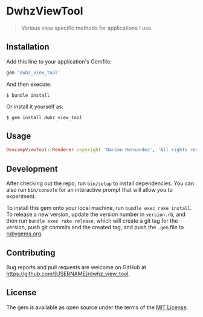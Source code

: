 # DwhzViewTool

> Various view specific methods for applications I use.

## Installation

Add this line to your application's Gemfile:

```ruby
gem 'dwhz_view_tool'
```

And then execute:

    $ bundle install

Or install it yourself as:

    $ gem install dwhz_view_tool

## Usage

```ruby
DevcampViewTool::Renderer.copyright 'Darien Hernandez', 'All rights reserved'
```

## Development

After checking out the repo, run `bin/setup` to install dependencies. You can also run `bin/console` for an interactive prompt that will allow you to experiment.

To install this gem onto your local machine, run `bundle exec rake install`. To release a new version, update the version number in `version.rb`, and then run `bundle exec rake release`, which will create a git tag for the version, push git commits and the created tag, and push the `.gem` file to [rubygems.org](https://rubygems.org).

## Contributing

Bug reports and pull requests are welcome on GitHub at https://github.com/[USERNAME]/dwhz_view_tool.

## License

The gem is available as open source under the terms of the [MIT License](https://opensource.org/licenses/MIT).
